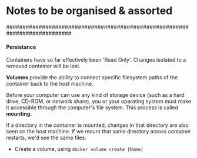 # Notes to be organised & assorted


############################################################################

#### Persistance
Containers have so far effectively been 'Read Only'. Changes isolated to a removed container will be lost.

**Volumes** provide the ability to connect specific filesystem paths of the container back to the host machine.

Before your computer can use any kind of storage device (such as a hard drive, CD-ROM, or network share), you or your operating system must make it accessible through the computer's file system. This process is called **mounting**.

If a directory in the container is mounted, changes in that directory are also seen on the host machine. If we mount that same directory across container restarts, we'd see the same files.

- Create a volume, using `docker volume create [Name]`

